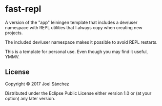 # fast-repl

A version of the "app" leiningen template that includes a dev/user namespace with REPL utilities that I always copy when creating new projects.

The included dev/user namespace makes it possible to avoid REPL restarts.

This is a template for personal use. Even though you may find it useful, YMMV.

## License

Copyright © 2017 Joel Sánchez

Distributed under the Eclipse Public License either version 1.0 or (at your option) any later version.
